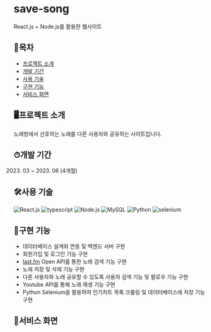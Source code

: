 # save-song
React.js + Node.js를 활용한 웹사이트

## 📒목차
- [프로젝트 소개](#프로젝트-소개)
- [개발 기간](#개발-기간)
- [사용 기술](#사용-기술)
- [구현 기능](#구현-기능)
- [서비스 화면](#서비스-화면)

## 🖥프로젝트 소개
노래방에서 선호하는 노래를 다른 사용자와 공유하는 사이트입니다.

## ⏱개발 기간
2023. 03 ~ 2023. 06 (4개월)


## 🛠사용 기술
![React.js](https://img.shields.io/badge/next.js-%23323330.svg?style=for-the-badge&logo=next.js&logoColor=#61DAFB)
![typescript](https://img.shields.io/badge/typescript-%23323330.svg?style=for-the-badge&logo=typescript&logoColor=#3178C6)
![Node.js](https://img.shields.io/badge/node.js-%23323330.svg?style=for-the-badge&logo=nodedotjs&logoColor=#339933)
![MySQL](https://img.shields.io/badge/mysql-%23323330.svg?style=for-the-badge&logo=mysql&logoColor=#4479A1)
![Python](https://img.shields.io/badge/python-%23323330.svg?style=for-the-badge&logo=python&logoColor=#3776AB)
![selenium](https://img.shields.io/badge/selenium-%23323330.svg?style=for-the-badge&logo=selenium&logoColor=##43B02A)


## 📕구현 기능
- 데이터베이스 설계와 연동 및 백엔드 서버 구현
- 회원가입 및 로그인 기능 구현
- [last.fm](https://www.last.fm/api) Open API를 통한 노래 검색 기능 구현
- 노래 저장 및 삭제 기능 구현
- 다른 사용자와 노래 공유할 수 있도록 사용자 검색 기능 및 팔로우 기능 구현
- Youtube API를 통해 노래 재생 기능 구현
- Python Selenium을 활용하여 인기차트 목록 크롤링 및 데이터베이스에 저장 기능 구현

## 👀서비스 화면






